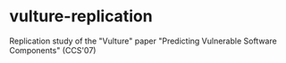 # vulture-replication
Replication study of the "Vulture" paper "Predicting Vulnerable Software Components" (CCS'07)
